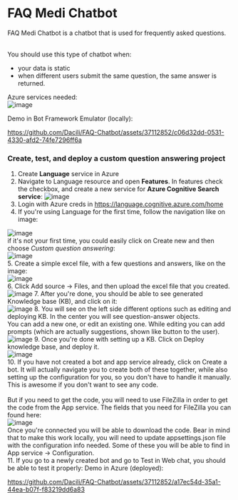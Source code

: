 # FAQ Medi Chatbot
FAQ Medi Chatbot is a chatbot that is used for frequently asked questions.   <br/> <br/>
   
You should use this type of chatbot when:
- your data is static
- when different users submit the same question, the same answer is returned.

Azure services needed:  
![image](https://github.com/Dacili/FAQ-Chatbot/assets/37112852/4cf74cb8-85a4-4b5c-958c-fafaf2d846e2)

Demo in Bot Framework Emulator (locally):   




https://github.com/Dacili/FAQ-Chatbot/assets/37112852/c06d32dd-0531-4330-afd2-74fe7296ff6a

### Create, test, and deploy a custom question answering project
1. Create **Language** service in Azure
2. Navigate to Language resource and open **Features**. In features check the checkbox, and create a new service for **Azure Cognitive Search service**:
![image](https://github.com/Dacili/FAQ-Chatbot/assets/37112852/877cf397-015d-427c-94e3-5083e51d6bbe)
3. Login with Azure creds in https://language.cognitive.azure.com/home
4. If you're using Language for the first time, follow the navigation like on image: 

 ![image](https://github.com/Dacili/FAQ-Chatbot/assets/37112852/bc0e271b-7748-43cf-b070-ca217151a4c5)  
 if it's not your first time, you could easily click on Create new and then choose *Custom question answering*:     
 ![image](https://github.com/Dacili/FAQ-Chatbot/assets/37112852/01ac83e0-0ca1-4aed-98fb-7c158be69457)  
5. Create a simple excel file, with a few questions and answers, like on the image:  
![image](https://github.com/Dacili/FAQ-Chatbot/assets/37112852/d959112a-94ab-461d-b5b2-af40da925e66)  
6. Click Add source -> Files, and then upload the excel file that you created.  
![image](https://github.com/Dacili/FAQ-Chatbot/assets/37112852/e27057d1-1656-49c4-8d40-3633d3a3b885)
7. After you're done, you should be able to see generated Knowledge base (KB), and click on it:  
![image](https://github.com/Dacili/FAQ-Chatbot/assets/37112852/17339c0c-9260-4e77-b104-97d624a8c767)
8. You will see on the left side different options such as editing and deploying KB. In the center you will see question-answer objects.  
You can add a new one, or edit an existing one. While editing you can add prompts (which are actually suggestions, shown like button to the user).  
![image](https://github.com/Dacili/FAQ-Chatbot/assets/37112852/8457913e-2d08-463d-8020-7700ea3051e7)
9. Once you're done with setting up a KB. Click on Deploy knowledge base, and deploy it.  
![image](https://github.com/Dacili/FAQ-Chatbot/assets/37112852/608411e7-21ad-4f3a-ba9a-ebf0b0de41fc)  
10. If you have not created a bot and app service already, click on Create a bot. It will actually navigate you to create both of these together, while also setting up the configuration for you, so you don't have to handle it manually. This is awesome if you don't want to see any code.  <br/> <br/>
But if you need to get the code, you will need to use FileZilla in order to get the code from the App service. The fields that you need for FileZilla you can found here:  
![image](https://github.com/Dacili/FAQ-Chatbot/assets/37112852/26ef0007-e519-42d6-a978-9dd0b2ba71a4)  
Once you're connected you will be able to download the code. Bear in mind that to make this work locally, you will need to update appsettings.json file with the configuration info needed. Some of these you will be able to find in App service -> Configuration.   
11. If you go to a newly created bot and go to Test in Web chat, you should be able to test it properly:
Demo in Azure (deployed):  



https://github.com/Dacili/FAQ-Chatbot/assets/37112852/a17ec54d-35a1-44ea-b07f-f83219dd6a83   

 


